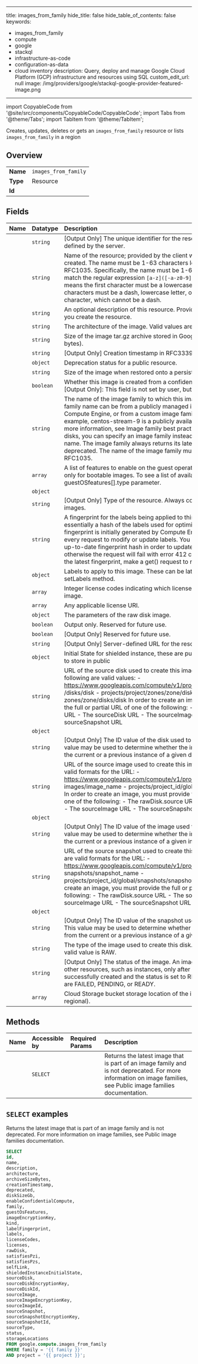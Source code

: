 
---
title: images_from_family
hide_title: false
hide_table_of_contents: false
keywords:
  - images_from_family
  - compute
  - google
  - stackql
  - infrastructure-as-code
  - configuration-as-data
  - cloud inventory
description: Query, deploy and manage Google Cloud Platform (GCP) infrastructure and resources using SQL
custom_edit_url: null
image: /img/providers/google/stackql-google-provider-featured-image.png
---

import CopyableCode from '@site/src/components/CopyableCode/CopyableCode';
import Tabs from '@theme/Tabs';
import TabItem from '@theme/TabItem';

Creates, updates, deletes or gets an <code>images_from_family</code> resource or lists <code>images_from_family</code> in a region

## Overview
<table><tbody>
<tr><td><b>Name</b></td><td><code>images_from_family</code></td></tr>
<tr><td><b>Type</b></td><td>Resource</td></tr>
<tr><td><b>Id</b></td><td><CopyableCode code="google.compute.images_from_family" /></td></tr>
</tbody></table>

## Fields
| Name | Datatype | Description |
|:-----|:---------|:------------|
| <CopyableCode code="id" /> | `string` | [Output Only] The unique identifier for the resource. This identifier is defined by the server. |
| <CopyableCode code="name" /> | `string` | Name of the resource; provided by the client when the resource is created. The name must be 1-63 characters long, and comply with RFC1035. Specifically, the name must be 1-63 characters long and match the regular expression `[a-z]([-a-z0-9]*[a-z0-9])?` which means the first character must be a lowercase letter, and all following characters must be a dash, lowercase letter, or digit, except the last character, which cannot be a dash. |
| <CopyableCode code="description" /> | `string` | An optional description of this resource. Provide this property when you create the resource. |
| <CopyableCode code="architecture" /> | `string` | The architecture of the image. Valid values are ARM64 or X86_64. |
| <CopyableCode code="archiveSizeBytes" /> | `string` | Size of the image tar.gz archive stored in Google Cloud Storage (in bytes). |
| <CopyableCode code="creationTimestamp" /> | `string` | [Output Only] Creation timestamp in RFC3339 text format. |
| <CopyableCode code="deprecated" /> | `object` | Deprecation status for a public resource. |
| <CopyableCode code="diskSizeGb" /> | `string` | Size of the image when restored onto a persistent disk (in GB). |
| <CopyableCode code="enableConfidentialCompute" /> | `boolean` | Whether this image is created from a confidential compute mode disk. [Output Only]: This field is not set by user, but from source disk. |
| <CopyableCode code="family" /> | `string` | The name of the image family to which this image belongs. The image family name can be from a publicly managed image family provided by Compute Engine, or from a custom image family you create. For example, centos-stream-9 is a publicly available image family. For more information, see Image family best practices. When creating disks, you can specify an image family instead of a specific image name. The image family always returns its latest image that is not deprecated. The name of the image family must comply with RFC1035. |
| <CopyableCode code="guestOsFeatures" /> | `array` | A list of features to enable on the guest operating system. Applicable only for bootable images. To see a list of available options, see the guestOSfeatures[].type parameter. |
| <CopyableCode code="imageEncryptionKey" /> | `object` |  |
| <CopyableCode code="kind" /> | `string` | [Output Only] Type of the resource. Always compute#image for images. |
| <CopyableCode code="labelFingerprint" /> | `string` | A fingerprint for the labels being applied to this image, which is essentially a hash of the labels used for optimistic locking. The fingerprint is initially generated by Compute Engine and changes after every request to modify or update labels. You must always provide an up-to-date fingerprint hash in order to update or change labels, otherwise the request will fail with error 412 conditionNotMet. To see the latest fingerprint, make a get() request to retrieve an image. |
| <CopyableCode code="labels" /> | `object` | Labels to apply to this image. These can be later modified by the setLabels method. |
| <CopyableCode code="licenseCodes" /> | `array` | Integer license codes indicating which licenses are attached to this image. |
| <CopyableCode code="licenses" /> | `array` | Any applicable license URI. |
| <CopyableCode code="rawDisk" /> | `object` | The parameters of the raw disk image. |
| <CopyableCode code="satisfiesPzi" /> | `boolean` | Output only. Reserved for future use. |
| <CopyableCode code="satisfiesPzs" /> | `boolean` | [Output Only] Reserved for future use. |
| <CopyableCode code="selfLink" /> | `string` | [Output Only] Server-defined URL for the resource. |
| <CopyableCode code="shieldedInstanceInitialState" /> | `object` | Initial State for shielded instance, these are public keys which are safe to store in public |
| <CopyableCode code="sourceDisk" /> | `string` | URL of the source disk used to create this image. For example, the following are valid values: - https://www.googleapis.com/compute/v1/projects/project/zones/zone /disks/disk - projects/project/zones/zone/disks/disk - zones/zone/disks/disk In order to create an image, you must provide the full or partial URL of one of the following: - The rawDisk.source URL - The sourceDisk URL - The sourceImage URL - The sourceSnapshot URL  |
| <CopyableCode code="sourceDiskEncryptionKey" /> | `object` |  |
| <CopyableCode code="sourceDiskId" /> | `string` | [Output Only] The ID value of the disk used to create this image. This value may be used to determine whether the image was taken from the current or a previous instance of a given disk name. |
| <CopyableCode code="sourceImage" /> | `string` | URL of the source image used to create this image. The following are valid formats for the URL: - https://www.googleapis.com/compute/v1/projects/project_id/global/ images/image_name - projects/project_id/global/images/image_name In order to create an image, you must provide the full or partial URL of one of the following: - The rawDisk.source URL - The sourceDisk URL - The sourceImage URL - The sourceSnapshot URL  |
| <CopyableCode code="sourceImageEncryptionKey" /> | `object` |  |
| <CopyableCode code="sourceImageId" /> | `string` | [Output Only] The ID value of the image used to create this image. This value may be used to determine whether the image was taken from the current or a previous instance of a given image name. |
| <CopyableCode code="sourceSnapshot" /> | `string` | URL of the source snapshot used to create this image. The following are valid formats for the URL: - https://www.googleapis.com/compute/v1/projects/project_id/global/ snapshots/snapshot_name - projects/project_id/global/snapshots/snapshot_name In order to create an image, you must provide the full or partial URL of one of the following: - The rawDisk.source URL - The sourceDisk URL - The sourceImage URL - The sourceSnapshot URL  |
| <CopyableCode code="sourceSnapshotEncryptionKey" /> | `object` |  |
| <CopyableCode code="sourceSnapshotId" /> | `string` | [Output Only] The ID value of the snapshot used to create this image. This value may be used to determine whether the snapshot was taken from the current or a previous instance of a given snapshot name. |
| <CopyableCode code="sourceType" /> | `string` | The type of the image used to create this disk. The default and only valid value is RAW. |
| <CopyableCode code="status" /> | `string` | [Output Only] The status of the image. An image can be used to create other resources, such as instances, only after the image has been successfully created and the status is set to READY. Possible values are FAILED, PENDING, or READY. |
| <CopyableCode code="storageLocations" /> | `array` | Cloud Storage bucket storage location of the image (regional or multi-regional). |

## Methods
| Name | Accessible by | Required Params | Description |
|:-----|:--------------|:----------------|:------------|
| <CopyableCode code="get_from_family" /> | `SELECT` | <CopyableCode code="family, project" /> | Returns the latest image that is part of an image family and is not deprecated. For more information on image families, see Public image families documentation. |

## `SELECT` examples

Returns the latest image that is part of an image family and is not deprecated. For more information on image families, see Public image families documentation.

```sql
SELECT
id,
name,
description,
architecture,
archiveSizeBytes,
creationTimestamp,
deprecated,
diskSizeGb,
enableConfidentialCompute,
family,
guestOsFeatures,
imageEncryptionKey,
kind,
labelFingerprint,
labels,
licenseCodes,
licenses,
rawDisk,
satisfiesPzi,
satisfiesPzs,
selfLink,
shieldedInstanceInitialState,
sourceDisk,
sourceDiskEncryptionKey,
sourceDiskId,
sourceImage,
sourceImageEncryptionKey,
sourceImageId,
sourceSnapshot,
sourceSnapshotEncryptionKey,
sourceSnapshotId,
sourceType,
status,
storageLocations
FROM google.compute.images_from_family
WHERE family = '{{ family }}'
AND project = '{{ project }}'; 
```
